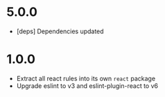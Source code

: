 # 5.0.0
 - [deps] Dependencies updated

# 1.0.0
- Extract all react rules into its own `react` package
- Upgrade eslint to v3 and eslint-plugin-react to v6
